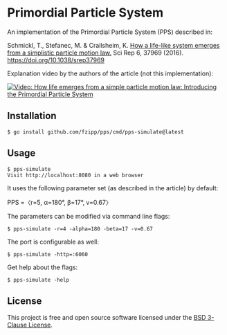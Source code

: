# Primordial Particle System

An implementation of the Primordial Particle System (PPS) described in:

Schmickl, T., Stefanec, M. & Crailsheim, K.
[How a life-like system emerges from a simplistic particle motion law.](http://www.nature.com/articles/srep37969)
Sci Rep 6, 37969 (2016).
https://doi.org/10.1038/srep37969

Explanation video by the authors of the article (not this implementation):

[![Video: How life emerges from a simple particle motion law: Introducing the Primordial Particle System](https://img.youtube.com/vi/makaJpLvbow/0.jpg)](https://www.youtube.com/watch?v=makaJpLvbow)

## Installation

```
$ go install github.com/fzipp/pps/cmd/pps-simulate@latest
```

## Usage

```
$ pps-simulate
Visit http://localhost:8080 in a web browser
```

It uses the following parameter set (as described in the article) by default:

PPS =〈r=5, α=180°, β=17°, v=0.67〉

The parameters can be modified via command line flags:

```
$ pps-simulate -r=4 -alpha=180 -beta=17 -v=0.67
```

The port is configurable as well:

```
$ pps-simulate -http=:6060
```

Get help about the flags:

```
$ pps-simulate -help
```

## License

This project is free and open source software licensed under the
[BSD 3-Clause License](LICENSE).
